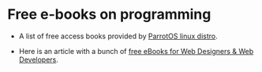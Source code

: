 # Free e-books on programming

* A list of free access books provided by [ParrotOS linux distro](https://archive.parrotsec.org/parrot/misc/openbooks/programming/).

* Here is an article with a bunch of [free eBooks for Web Designers & Web Developers](https://medium.com/web-development-zone/top-free-ebooks-for-web-designers-web-developers-f8c6a70465ad).
